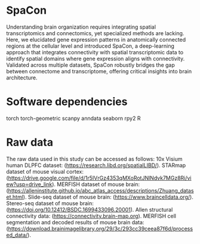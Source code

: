 # SpaCon

Understanding brain organization requires integrating spatial transcriptomics and connectomics, yet specialized methods are lacking. Here, we elucidated gene expression patterns in anatomically connected regions at the cellular level and introduced SpaCon, a deep-learning approach that integrates connectivity with spatial transcriptomic data to identify spatial domains where gene expression aligns with connectivity. Validated across multiple datasets, SpaCon robustly bridges the gap between connectome and transcriptome, offering critical insights into brain architecture.



# Software dependencies

torch
torch-geometric
scanpy
anndata
seaborn
rpy2
R

# Raw data
The raw data used in this study can be accessed as follows: 10x Visium human DLPFC dataset: (https://research.libd.org/spatialLIBD/). STARmap dataset of mouse visual cortex: (https://drive.google.com/file/d/1r5IVrGz4353qMXoRotJNlNdvk7MGz8Ri/view?usp=drive_link). MERFISH dataset of mouse brain: (https://alleninstitute.github.io/abc_atlas_access/descriptions/Zhuang_dataset.html). Slide-seq dataset of mouse brain: (https://www.braincelldata.org/). Stereo-seq dataset of mouse brain: (https://doi.org/10.12412/BSDC.1699433096.20001). Allen structural connectivity data: (https://connectivity.brain-map.org). MERFISH cell segmentation and decoded results of mouse brain data: (https://download.brainimagelibrary.org/29/3c/293cc39ceea87f6d/processed_data/).
